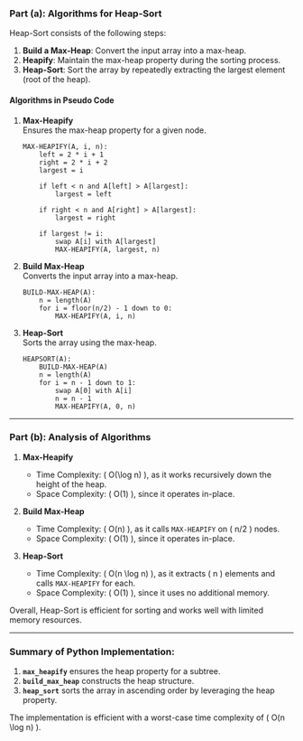 ### Part (a): Algorithms for Heap-Sort

Heap-Sort consists of the following steps:

1. **Build a Max-Heap**: Convert the input array into a max-heap.
2. **Heapify**: Maintain the max-heap property during the sorting process.
3. **Heap-Sort**: Sort the array by repeatedly extracting the largest element (root of the heap).

#### **Algorithms in Pseudo Code**

1. **Max-Heapify**  
   Ensures the max-heap property for a given node.

   ```plaintext
   MAX-HEAPIFY(A, i, n):
       left = 2 * i + 1
       right = 2 * i + 2
       largest = i

       if left < n and A[left] > A[largest]:
           largest = left

       if right < n and A[right] > A[largest]:
           largest = right

       if largest != i:
           swap A[i] with A[largest]
           MAX-HEAPIFY(A, largest, n)
   ```

2. **Build Max-Heap**  
   Converts the input array into a max-heap.

   ```plaintext
   BUILD-MAX-HEAP(A):
       n = length(A)
       for i = floor(n/2) - 1 down to 0:
           MAX-HEAPIFY(A, i, n)
   ```

3. **Heap-Sort**  
   Sorts the array using the max-heap.

   ```plaintext
   HEAPSORT(A):
       BUILD-MAX-HEAP(A)
       n = length(A)
       for i = n - 1 down to 1:
           swap A[0] with A[i]
           n = n - 1
           MAX-HEAPIFY(A, 0, n)
   ```

---

### Part (b): Analysis of Algorithms

1. **Max-Heapify**
   - Time Complexity: \( O(\log n) \), as it works recursively down the height of the heap.
   - Space Complexity: \( O(1) \), since it operates in-place.

2. **Build Max-Heap**
   - Time Complexity: \( O(n) \), as it calls `MAX-HEAPIFY` on \( n/2 \) nodes.
   - Space Complexity: \( O(1) \), since it operates in-place.

3. **Heap-Sort**
   - Time Complexity: \( O(n \log n) \), as it extracts \( n \) elements and calls `MAX-HEAPIFY` for each.
   - Space Complexity: \( O(1) \), since it uses no additional memory.

Overall, Heap-Sort is efficient for sorting and works well with limited memory resources.

---

### Summary of Python Implementation:
1. **`max_heapify`** ensures the heap property for a subtree.
2. **`build_max_heap`** constructs the heap structure.
3. **`heap_sort`** sorts the array in ascending order by leveraging the heap property.

The implementation is efficient with a worst-case time complexity of \( O(n \log n) \).
